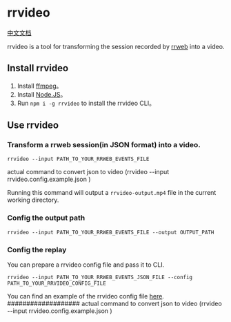 # rrvideo

[中文文档](./README.zh_CN.md)

rrvideo is a tool for transforming the session recorded by [rrweb](https://github.com/rrweb-io/rrweb) into a video.

## Install rrvideo

1. Install [ffmpeg](https://ffmpeg.org/download.html)。
2. Install [Node.JS](https://nodejs.org/en/download/)。
3. Run `npm i -g rrvideo` to install the rrvideo CLI。

## Use rrvideo

### Transform a rrweb session(in JSON format) into a video.

```shell
rrvideo --input PATH_TO_YOUR_RRWEB_EVENTS_FILE
```
actual command to convert json to video (rrvideo --input rrvideo.config.example.json )

Running this command will output a `rrvideo-output.mp4` file in the current working directory.

### Config the output path

```shell
rrvideo --input PATH_TO_YOUR_RRWEB_EVENTS_FILE --output OUTPUT_PATH
```

### Config the replay

You can prepare a rrvideo config file and pass it to CLI.

```shell
rrvideo --input PATH_TO_YOUR_RRWEB_EVENTS_JSON_FILE --config PATH_TO_YOUR_RRVIDEO_CONFIG_FILE
```

You can find an example of the rrvideo config file [here](./rrvideo.config.example.json).
###################
actual command to convert json to video (rrvideo --input rrvideo.config.example.json )